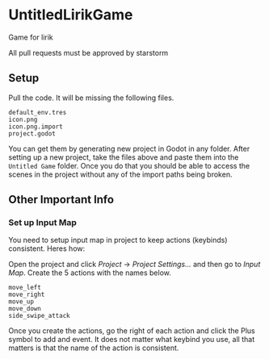 # UntitledLirikGame
Game for lirik

All pull requests must be approved by starstorm

## Setup

Pull the code. It will be missing the following files.

```
default_env.tres
icon.png
icon.png.import
project.godot
```

You can get them by generating new project in Godot in any folder. After setting up a new project, take the files above and paste them into the `Untitled Game` folder. Once you do that you should be able to access the scenes in the project without any of the import paths being broken. 

## Other Important Info

### Set up Input Map

You need to setup input map in project to keep actions (keybinds) consistent. Heres how:

Open the project and click *Project* -> *Project Settings...* and then go to *Input Map*. Create the 5 actions with the names below.

```
move_left
move_right
move_up
move_down
side_swipe_attack
```

Once you create the actions, go the right of each action and click the Plus symbol to add and event. It does not matter what keybind you use, all that matters is that the name of the action is consistent.